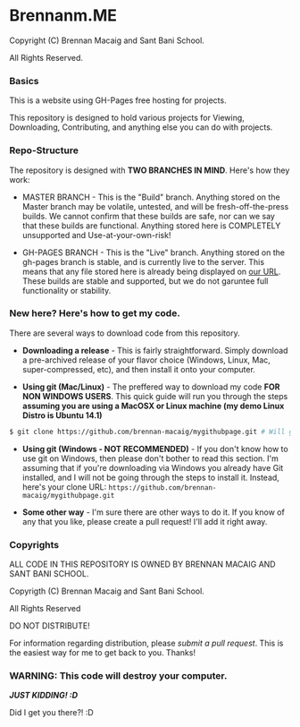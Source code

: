 Brennanm.ME
============

Copyright (C) Brennan Macaig and Sant Bani School.

All Rights Reserved.

### Basics

This is a website using GH-Pages free hosting for projects.

This repository is designed to hold various projects for Viewing, Downloading, Contributing, and anything else you can do with projects.

### Repo-Structure

The repository is designed with **TWO BRANCHES IN MIND**. Here's how they work:

* MASTER BRANCH - This is the "Build" branch. Anything stored on the Master branch may be volatile, untested, and will be fresh-off-the-press builds. We cannot confirm that these builds are safe, nor can we say that these builds are functional. Anything stored here is COMPLETELY unsupported and Use-at-your-own-risk!

* GH-PAGES BRANCH - This is the "Live" branch. Anything stored on the gh-pages branch is stable, and is currently live to the server. This means that any file stored here is already being displayed on [our URL](www.brennanm.me). These builds are stable and supported, but we do not garuntee full functionality or stability.

### New here? Here's how to get my code.

There are several ways to download code from this repository.

+ **Downloading a release** - This is fairly straightforward. Simply download a pre-archived release of your flavor choice (Windows, Linux, Mac, super-compressed, etc), and then install it onto your computer.

+ **Using git (Mac/Linux)** - The preffered way to download my code **FOR NON WINDOWS USERS**. This quick guide will run you through the steps **assuming you are using a MacOSX or Linux machine (my demo Linux Distro is Ubuntu 14.1)**
```bash
$ git clone https://github.com/brennan-macaig/mygithubpage.git # Will generate a folder mygithubpage in /Home, will initialize a GIT repository there, and then FETCH this repository.
```

+ **Using git (Windows - NOT RECOMMENDED)** - If you don't know how to use git on Windows, then please don't bother to read this section. I'm assuming that if you're downloading via Windows you already have Git installed, and I will not be going through the steps to install it. Instead, here's your clone URL: `https://github.com/brennan-macaig/mygithubpage.git`

+ **Some other way** - I'm sure there are other ways to do it. If you know of any that you like, please create a pull request! I'll add it right away.

### Copyrights

ALL CODE IN THIS REPOSITORY IS OWNED BY BRENNAN MACAIG AND SANT BANI SCHOOL.

Copyrigth (C) Brennan Macaig and Sant Bani School.

All Rights Reserved

DO NOT DISTRIBUTE!

For information regarding distribution, please *submit a pull request*. This is the easiest way for me to get back to you. Thanks!

### WARNING: This code will destroy your computer.

**_JUST KIDDING! :D_**

Did I get you there?! :D
